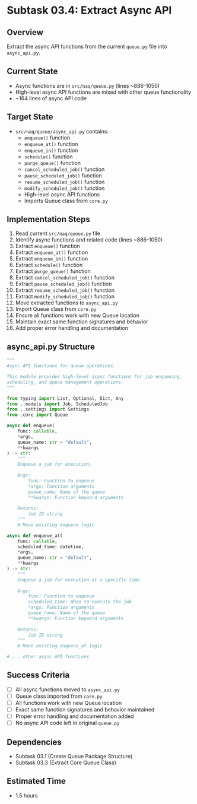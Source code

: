 # Subtask 03.4: Extract Async API

## Overview
Extract the async API functions from the current `queue.py` file into `async_api.py`.

## Current State
- Async functions are in `src/naq/queue.py` (lines ~886-1050)
- High-level async API functions are mixed with other queue functionality
- ~164 lines of async API code

## Target State
- `src/naq/queue/async_api.py` contains:
  - `enqueue()` function
  - `enqueue_at()` function
  - `enqueue_in()` function
  - `schedule()` function
  - `purge_queue()` function
  - `cancel_scheduled_job()` function
  - `pause_scheduled_job()` function
  - `resume_scheduled_job()` function
  - `modify_scheduled_job()` function
  - High-level async API functions
  - Imports Queue class from `core.py`

## Implementation Steps
1. Read current `src/naq/queue.py` file
2. Identify async functions and related code (lines ~886-1050)
3. Extract `enqueue()` function
4. Extract `enqueue_at()` function
5. Extract `enqueue_in()` function
6. Extract `schedule()` function
7. Extract `purge_queue()` function
8. Extract `cancel_scheduled_job()` function
9. Extract `pause_scheduled_job()` function
10. Extract `resume_scheduled_job()` function
11. Extract `modify_scheduled_job()` function
12. Move extracted functions to `async_api.py`
13. Import Queue class from `core.py`
14. Ensure all functions work with new Queue location
15. Maintain exact same function signatures and behavior
16. Add proper error handling and documentation

## async_api.py Structure
```python
"""
Async API functions for queue operations.

This module provides high-level async functions for job enqueuing,
scheduling, and queue management operations.
"""

from typing import List, Optional, Dict, Any
from ..models import Job, ScheduledJob
from ..settings import Settings
from .core import Queue

async def enqueue(
    func: callable,
    *args,
    queue_name: str = "default",
    **kwargs
) -> str:
    """
    Enqueue a job for execution.
    
    Args:
        func: Function to enqueue
        *args: Function arguments
        queue_name: Name of the queue
        **kwargs: Function keyword arguments
    
    Returns:
        Job ID string
    """
    # Move existing enqueue logic

async def enqueue_at(
    func: callable,
    scheduled_time: datetime,
    *args,
    queue_name: str = "default",
    **kwargs
) -> str:
    """
    Enqueue a job for execution at a specific time.
    
    Args:
        func: Function to enqueue
        scheduled_time: When to execute the job
        *args: Function arguments
        queue_name: Name of the queue
        **kwargs: Function keyword arguments
    
    Returns:
        Job ID string
    """
    # Move existing enqueue_at logic

# ... other async API functions
```

## Success Criteria
- [ ] All async functions moved to `async_api.py`
- [ ] Queue class imported from `core.py`
- [ ] All functions work with new Queue location
- [ ] Exact same function signatures and behavior maintained
- [ ] Proper error handling and documentation added
- [ ] No async API code left in original `queue.py`

## Dependencies
- Subtask 03.1 (Create Queue Package Structure)
- Subtask 03.3 (Extract Core Queue Class)

## Estimated Time
- 1.5 hours